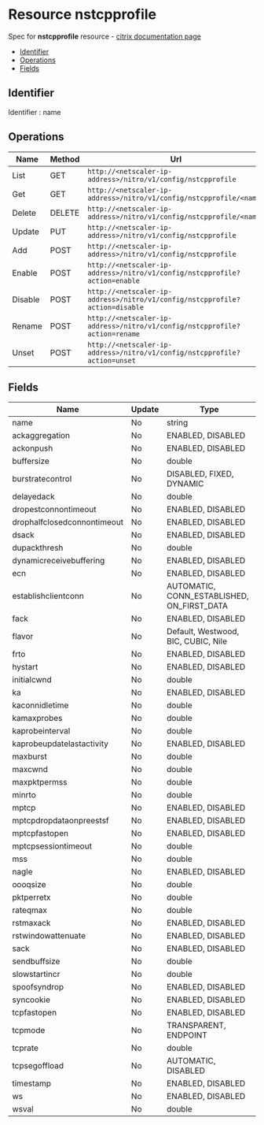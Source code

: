 # Resource nstcpprofile

Spec for **nstcpprofile** resource - [citrix documentation page](https://developer-docs.citrix.com/projects/netscaler-nitro-api/en/11.0/configuration/ns/nstcpprofile/nstcpprofile/)

- [Identifier](#identifier)
- [Operations](#operations)
- [Fields](#fields)

## Identifier

Identifier : name

## Operations

| Name | Method | Url |
|----|----|----|
| List | GET | `http://<netscaler-ip-address>/nitro/v1/config/nstcpprofile` |
| Get | GET | `http://<netscaler-ip-address>/nitro/v1/config/nstcpprofile/<name>` |
| Delete | DELETE | `http://<netscaler-ip-address>/nitro/v1/config/nstcpprofile/<name>` |
| Update | PUT | `http://<netscaler-ip-address>/nitro/v1/config/nstcpprofile` |
| Add | POST | `http://<netscaler-ip-address>/nitro/v1/config/nstcpprofile` |
| Enable | POST | `http://<netscaler-ip-address>/nitro/v1/config/nstcpprofile?action=enable` |
| Disable | POST | `http://<netscaler-ip-address>/nitro/v1/config/nstcpprofile?action=disable` |
| Rename | POST | `http://<netscaler-ip-address>/nitro/v1/config/nstcpprofile?action=rename` |
| Unset | POST | `http://<netscaler-ip-address>/nitro/v1/config/nstcpprofile?action=unset` |

## Fields

| Name | Update | Type |
|----|----|----|
| name | No | string |
| ackaggregation | No | ENABLED, DISABLED |
| ackonpush | No | ENABLED, DISABLED |
| buffersize | No | double |
| burstratecontrol | No | DISABLED, FIXED, DYNAMIC |
| delayedack | No | double |
| dropestconnontimeout | No | ENABLED, DISABLED |
| drophalfclosedconnontimeout | No | ENABLED, DISABLED |
| dsack | No | ENABLED, DISABLED |
| dupackthresh | No | double |
| dynamicreceivebuffering | No | ENABLED, DISABLED |
| ecn | No | ENABLED, DISABLED |
| establishclientconn | No | AUTOMATIC, CONN_ESTABLISHED, ON_FIRST_DATA |
| fack | No | ENABLED, DISABLED |
| flavor | No | Default, Westwood, BIC, CUBIC, Nile |
| frto | No | ENABLED, DISABLED |
| hystart | No | ENABLED, DISABLED |
| initialcwnd | No | double |
| ka | No | ENABLED, DISABLED |
| kaconnidletime | No | double |
| kamaxprobes | No | double |
| kaprobeinterval | No | double |
| kaprobeupdatelastactivity | No | ENABLED, DISABLED |
| maxburst | No | double |
| maxcwnd | No | double |
| maxpktpermss | No | double |
| minrto | No | double |
| mptcp | No | ENABLED, DISABLED |
| mptcpdropdataonpreestsf | No | ENABLED, DISABLED |
| mptcpfastopen | No | ENABLED, DISABLED |
| mptcpsessiontimeout | No | double |
| mss | No | double |
| nagle | No | ENABLED, DISABLED |
| oooqsize | No | double |
| pktperretx | No | double |
| rateqmax | No | double |
| rstmaxack | No | ENABLED, DISABLED |
| rstwindowattenuate | No | ENABLED, DISABLED |
| sack | No | ENABLED, DISABLED |
| sendbuffsize | No | double |
| slowstartincr | No | double |
| spoofsyndrop | No | ENABLED, DISABLED |
| syncookie | No | ENABLED, DISABLED |
| tcpfastopen | No | ENABLED, DISABLED |
| tcpmode | No | TRANSPARENT, ENDPOINT |
| tcprate | No | double |
| tcpsegoffload | No | AUTOMATIC, DISABLED |
| timestamp | No | ENABLED, DISABLED |
| ws | No | ENABLED, DISABLED |
| wsval | No | double |

